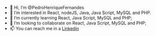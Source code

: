 - 👋 Hi, I’m @PedroHenriqueFernandes
- 👀 I’m interested in React, nodeJS, Java, Java Script, MySQL and PHP.
- 🌱 I’m currently learning React, Java Script, MySQL and PHP;
- 💞️ I’m looking to collaborate on React, Java Script, MySQL and PHP;
- 📫 You can reach me in a [Linkedin](www.linkedin.com/in/pedro-h-fernandes752)

